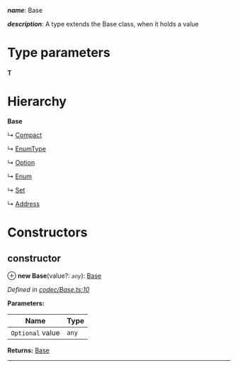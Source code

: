

*__name__*: Base

*__description__*: A type extends the Base class, when it holds a value

# Type parameters
#### T 
# Hierarchy

**Base**

↳  [Compact](_codec_compact_.compact.md)

↳  [EnumType](_codec_enumtype_.enumtype.md)

↳  [Option](_codec_option_.option.md)

↳  [Enum](_codec_enum_.enum.md)

↳  [Set](_codec_set_.set.md)

↳  [Address](_type_address_.address.md)

# Constructors

<a id="constructor"></a>

##  constructor

⊕ **new Base**(value?: *`any`*): [Base](_codec_base_.base.md)

*Defined in [codec/Base.ts:10](https://github.com/polkadot-js/api/blob/516e116/packages/types/src/codec/Base.ts#L10)*

**Parameters:**

| Name | Type |
| ------ | ------ |
| `Optional` value | `any` |

**Returns:** [Base](_codec_base_.base.md)

___

